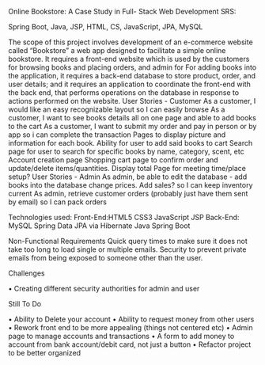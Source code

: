 Online Bookstore: A Case Study in Full-
Stack Web Development SRS:


Spring Boot, Java, JSP, HTML, CS, JavaScript, JPA, MySQL 

The scope of this project involves development of an e-commerce website called
“Bookstore” a web app designed to facilitate a simple online bookstore. It requires a front-end website which is used by the customers for browsing books and placing orders, and admin for
For adding books into the application, it requires a back-end
database to store product, order, and user details; and it requires an application to
coordinate the front-end with the back end, that performs operations on the database in
response to actions performed on the website.
User Stories - Customer 
As a customer, I would like an easy recognizable layout so I
can easily browse As a customer, I want to see books details all on one page and able to
add books to the cart 
As a customer, I want to submit my order and pay in person or by
app so i can complete the transaction Pages to display picture and information for each
book.
 Ability for user to add said books to cart Search page for user to search for specific
books by name, category, scent, etc Account creation page Shopping cart page to
confirm order and update/delete items/quantities. Display total Page for meeting
time/place setup? 
User Stories - Admin As admin, be able to edit the database - add books into the database
change prices. Add sales? so I can keep inventory current As admin, retrieve customer
orders (probably just have them sent by email) so I can pack orders 

Technologies used: Front-End:HTML5 CSS3 JavaScript JSP Back-End: MySQL Spring
Data JPA via Hibernate Java Spring Boot

Non-Functional Requirements Quick query times to make sure it does not take too long
to load single or multiple emails. Security to prevent private emails from being exposed
to someone other than the user.

Challenges

• Creating different security authorities for admin and user 


Still To Do


• Ability to Delete your account
• Ability to request money from other users
• Rework front end to be more appealing (things not centered etc)
• Admin page to manage accounts and transactions
• A form to add money to account from bank account/debit card, not just a button
• Refactor project to be better organized

